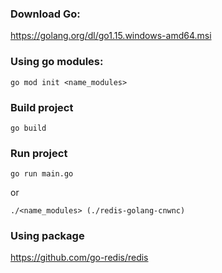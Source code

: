 ### Download Go:
https://golang.org/dl/go1.15.windows-amd64.msi

### Using go modules:
```
go mod init <name_modules>
```

### Build project
```
go build
```

### Run project
```
go run main.go
```
or
```
./<name_modules> (./redis-golang-cnwnc)
```

### Using package  
https://github.com/go-redis/redis
